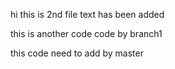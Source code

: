 hi this is 2nd file
text has been added  

this is another code 
code by branch1

this code need to add by master 